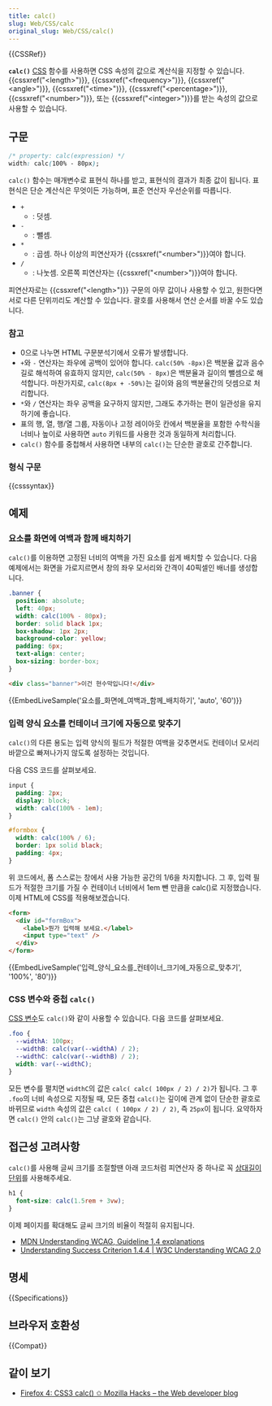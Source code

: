 ```yaml
---
title: calc()
slug: Web/CSS/calc
original_slug: Web/CSS/calc()
---
```


{{CSSRef}}

**`calc()`** [CSS](/ko/docs/Web/API/CSS) 함수를 사용하면 CSS 속성의 값으로 계산식을 지정할 수 있습니다. {{cssxref("&lt;length&gt;")}}, {{cssxref("&lt;frequency&gt;")}}, {{cssxref("&lt;angle&gt;")}}, {{cssxref("&lt;time&gt;")}}, {{cssxref("&lt;percentage&gt;")}}, {{cssxref("&lt;number&gt;")}}, 또는 {{cssxref("&lt;integer&gt;")}}를 받는 속성의 값으로 사용할 수 있습니다.

## 구문

```css
/* property: calc(expression) */
width: calc(100% - 80px);
```

`calc()` 함수는 매개변수로 표현식 하나를 받고, 표현식의 결과가 최종 값이 됩니다. 표현식은 단순 계산식은 무엇이든 가능하며, 표준 연산자 우선순위를 따릅니다.

- `+`
  - : 덧셈.
- `-`
  - : 뺄셈.
- `*`
  - : 곱셈. 하나 이상의 피연산자가 {{cssxref("&lt;number&gt;")}}여야 합니다.
- `/`
  - : 나눗셈. 오른쪽 피연산자는 {{cssxref("&lt;number&gt;")}}여야 합니다.

피연산자로는 {{cssxref("&lt;length&gt;")}} 구문의 아무 값이나 사용할 수 있고, 원한다면 서로 다른 단위끼리도 계산할 수 있습니다. 괄호를 사용해서 연산 순서를 바꿀 수도 있습니다.

### 참고

- 0으로 나누면 HTML 구문분석기에서 오류가 발생합니다.
- `+`와 `-` 연산자는 좌우에 공백이 있어야 합니다. `calc(50% -8px)`은 백분율 값과 음수 길로 해석하여 유효하지 않지만, `calc(50% - 8px)`은 백분율과 길이의 뺄셈으로 해석합니다. 마찬가지로, `calc(8px + -50%)`는 길이와 음의 백분율간의 덧셈으로 처리합니다.
- `*`와 `/` 연산자는 좌우 공백을 요구하지 않지만, 그래도 추가하는 편이 일관성을 유지하기에 좋습니다.
- 표의 행, 열, 행/열 그룹, 자동이나 고정 레이아웃 칸에서 백분율을 포함한 수학식을 너비나 높이로 사용하면 `auto` 키워드를 사용한 것과 동일하게 처리합니다.
- `calc()` 함수를 중첩해서 사용하면 내부의 `calc()`는 단순한 괄호로 간주합니다.

### 형식 구문

{{csssyntax}}

## 예제

### 요소를 화면에 여백과 함께 배치하기

`calc()`를 이용하면 고정된 너비의 여백을 가진 요소를 쉽게 배치할 수 있습니다. 다음 예제에서는 화면을 가로지르면서 창의 좌우 모서리와 간격이 40픽셀인 배너를 생성합니다.

```css
.banner {
  position: absolute;
  left: 40px;
  width: calc(100% - 80px);
  border: solid black 1px;
  box-shadow: 1px 2px;
  background-color: yellow;
  padding: 6px;
  text-align: center;
  box-sizing: border-box;
}
```

```html
<div class="banner">이건 현수막입니다!</div>
```

{{EmbedLiveSample('요소를_화면에_여백과_함께_배치하기', 'auto', '60')}}

### 입력 양식 요소를 컨테이너 크기에 자동으로 맞추기

`calc()`의 다른 용도는 입력 양식의 필드가 적절한 여백을 갖추면서도 컨테이너 모서리 바깥으로 빠져나가지 않도록 설정하는 것입니다.

다음 CSS 코드를 살펴보세요.

```css
input {
  padding: 2px;
  display: block;
  width: calc(100% - 1em);
}

#formbox {
  width: calc(100% / 6);
  border: 1px solid black;
  padding: 4px;
}
```

위 코드에서, 폼 스스로는 창에서 사용 가능한 공간의 1/6을 차지합니다. 그 후, 입력 필드가 적절한 크기를 가질 수 컨테이너 너비에서 1em 뺀 만큼을 calc()로 지정했습니다. 이제 HTML에 CSS를 적용해보겠습니다.

```html
<form>
  <div id="formBox">
    <label>뭔가 입력해 보세요.</label>
    <input type="text" />
  </div>
</form>
```

{{EmbedLiveSample('입력_양식_요소를_컨테이너_크기에_자동으로_맞추기', '100%', '80')}}

### CSS 변수와 중첩 `calc()`

[CSS 변수](/ko/docs/Web/CSS/CSS_Variables)도 `calc()`와 같이 사용할 수 있습니다. 다음 코드를 살펴보세요.

```css
.foo {
  --widthA: 100px;
  --widthB: calc(var(--widthA) / 2);
  --widthC: calc(var(--widthB) / 2);
  width: var(--widthC);
}
```

모든 변수를 펼치면 `widthC`의 값은 `calc( calc( 100px / 2) / 2)`가 됩니다. 그 후 `.foo`의 너비 속성으로 지정될 때, 모든 중첩 `calc()`는 깊이에 관계 없이 단순한 괄호로 바뀌므로 `width` 속성의 값은 `calc( ( 100px / 2) / 2)`, 즉 `25px`이 됩니다. 요약하자면 `calc()` 안의 `calc()`는 그냥 괄호와 같습니다.

## 접근성 고려사항

`calc()`를 사용해 글씨 크기를 조절할땐 아래 코드처럼 피연산자 중 하나로 꼭 [상대길이 단위](/ko/docs/Web/CSS/length#상대길이_단위)를 사용해주세요.

```css
h1 {
  font-size: calc(1.5rem + 3vw);
}
```

이제 페이지를 확대해도 글씨 크기의 비율이 적절히 유지됩니다.

- [MDN Understanding WCAG, Guideline 1.4 explanations](/ko/docs/Web/Accessibility/Understanding_WCAG/Perceivable#Guideline_1.4_Make_it_easier_for_users_to_see_and_hear_content_including_separating_foreground_from_background)
- [Understanding Success Criterion 1.4.4 | W3C Understanding WCAG 2.0](https://www.w3.org/TR/UNDERSTANDING-WCAG20/visual-audio-contrast-scale.html)

## 명세

{{Specifications}}

## 브라우저 호환성

{{Compat}}

## 같이 보기

- [Firefox 4: CSS3 calc() ✩ Mozilla Hacks – the Web developer blog](https://hacks.mozilla.org/2010/06/css3-calc/)
